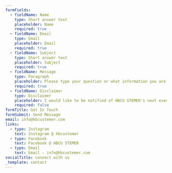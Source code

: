```yaml
---
formFields:
  - fieldName: Name
    type: Short answer text
    placeholder: Name
    required: true
  - fieldName: Email
    type: Email
    placeholder: Email
    required: true
  - fieldName: Subject
    type: Short answer text
    placeholder: Subject
    required: true
  - fieldName: Message
    type: Paragraph
    placeholder: Please type your question or what information you are interested in.
    required: true
  - fieldName: Disclaimer
    type: Disclaimer
    placeholder: I would like to be notified of HBCU STEMER's next event.
    required: false
formTitle: Get In Touch
formSubmit: Send Message
email: info@hbcustemer.com
links:
  - type: Instagram
    text: Instagram @ hbcustemer
  - type: Facebook
    text: Facebook @ HBCU STEMER
  - type: Email
    text: Email - info@hbcustemer.com
socialTitle: connect with us
_template: contact
---
```








